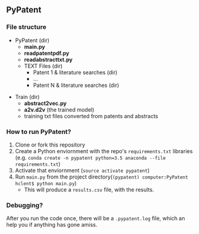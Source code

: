 ## PyPatent


### File structure 
* PyPatent (dir)
  - **main.py**
  - **readpatentpdf.py**
  - **readabstracttxt.py**
  - TEXT Files (dir)
     * Patent 1 & literature searches (dir)
     *  ...
     * Patent N & literature searches (dir)
 - Train (dir)
     * **abstract2vec.py**
     * **a2v.d2v** (the trained model)
     * training txt files converted from patents and abstracts   

### How to run PyPatent?

1. Clone or fork this repository
2. Create a Python enviornment with the repo's `requirements.txt` libraries (e.g. `conda create -n pypatent python=3.5 anaconda --file requirements.txt`)
3. Activate that enviornment (`source activate pypatent`)
4. Run `main.py` from the project directory(`(pypatent) computer:PyPatent hclent$ python main.py`)
    * This will produce a `results.csv` file, with the results.   


### Debugging?
After you run the code once, there will be a `.pypatent.log` file, which an help you if anything has gone amiss. 


